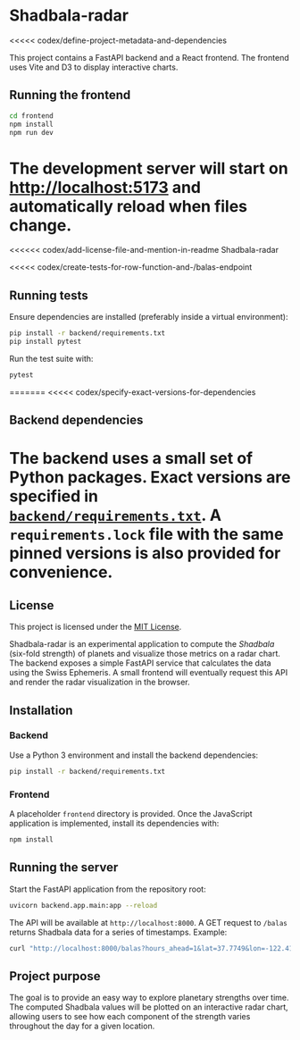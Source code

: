 # Shadbala-radar
<<<<< codex/define-project-metadata-and-dependencies

This project contains a FastAPI backend and a React frontend. The frontend uses Vite and D3 to display interactive charts.

## Running the frontend

```bash
cd frontend
npm install
npm run dev
```

The development server will start on <http://localhost:5173> and automatically reload when files change.
=======
<<<<<< codex/add-license-file-and-mention-in-readme
Shadbala-radar

<<<<< codex/create-tests-for-row-function-and-/balas-endpoint
## Running tests

Ensure dependencies are installed (preferably inside a virtual environment):

```bash
pip install -r backend/requirements.txt
pip install pytest
```

Run the test suite with:

```bash
pytest
```
=======
<<<<< codex/specify-exact-versions-for-dependencies
## Backend dependencies

The backend uses a small set of Python packages. Exact versions are
specified in [`backend/requirements.txt`](backend/requirements.txt). A
`requirements.lock` file with the same pinned versions is also provided
for convenience.
=======
## License
This project is licensed under the [MIT License](LICENSE).

Shadbala-radar is an experimental application to compute the *Shadbala* (six-fold strength) of planets and visualize those metrics on a radar chart. The backend exposes a simple FastAPI service that calculates the data using the Swiss Ephemeris. A small frontend will eventually request this API and render the radar visualization in the browser.

## Installation

### Backend

Use a Python 3 environment and install the backend dependencies:

```bash
pip install -r backend/requirements.txt
```

### Frontend

A placeholder `frontend` directory is provided. Once the JavaScript application is implemented, install its dependencies with:

```bash
npm install
```

## Running the server

Start the FastAPI application from the repository root:

```bash
uvicorn backend.app.main:app --reload
```

The API will be available at `http://localhost:8000`. A GET request to `/balas` returns Shadbala data for a series of timestamps. Example:

```bash
curl "http://localhost:8000/balas?hours_ahead=1&lat=37.7749&lon=-122.4194"
```

## Project purpose

The goal is to provide an easy way to explore planetary strengths over time. The computed Shadbala values will be plotted on an interactive radar chart, allowing users to see how each component of the strength varies throughout the day for a given location.
